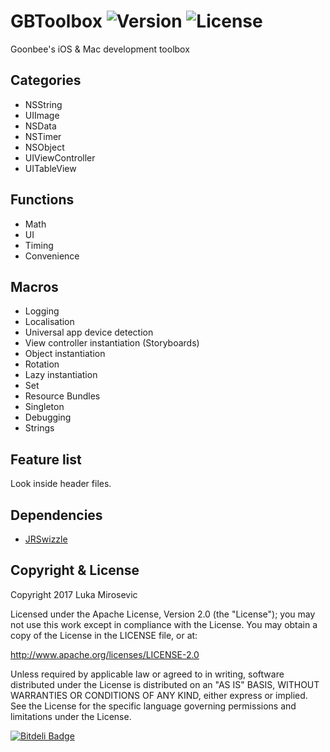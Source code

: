 # GBToolbox ![Version](https://img.shields.io/cocoapods/v/GBToolbox.svg?style=flat)&nbsp;![License](https://img.shields.io/badge/license-Apache_2-green.svg?style=flat)

Goonbee's iOS & Mac development toolbox

Categories
------------

* NSString
* UIImage
* NSData
* NSTimer
* NSObject
* UIViewController
* UITableView

Functions
------------

* Math
* UI
* Timing
* Convenience

Macros
------------

* Logging
* Localisation
* Universal app device detection
* View controller instantiation (Storyboards)
* Object instantiation
* Rotation
* Lazy instantiation
* Set
* Resource Bundles
* Singleton
* Debugging
* Strings

Feature list
------------

Look inside header files.

Dependencies
------------

* [JRSwizzle](https://github.com/rentzsch/jrswizzle)

Copyright & License
------------

Copyright 2017 Luka Mirosevic

Licensed under the Apache License, Version 2.0 (the "License"); you may not use this work except in compliance with the License. You may obtain a copy of the License in the LICENSE file, or at:

http://www.apache.org/licenses/LICENSE-2.0

Unless required by applicable law or agreed to in writing, software distributed under the License is distributed on an "AS IS" BASIS, WITHOUT WARRANTIES OR CONDITIONS OF ANY KIND, either express or implied. See the License for the specific language governing permissions and limitations under the License.

[![Bitdeli Badge](https://d2weczhvl823v0.cloudfront.net/lmirosevic/gbtoolbox/trend.png)](https://bitdeli.com/free "Bitdeli Badge")
